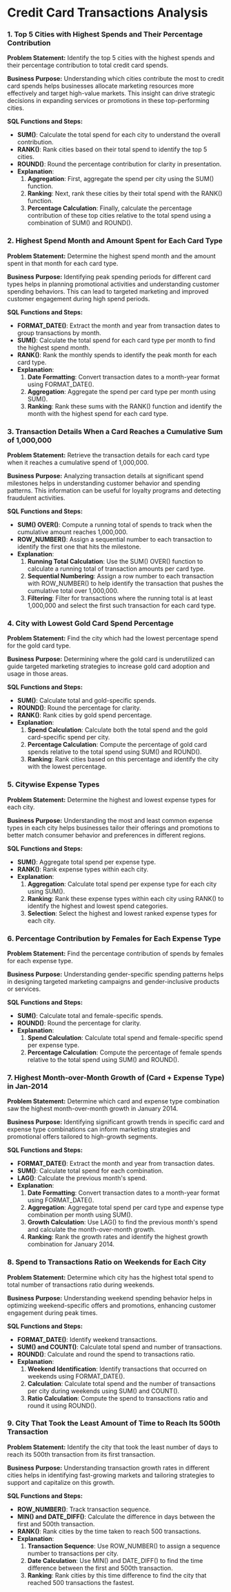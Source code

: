 # Credit Card Transactions Analysis

### 1. Top 5 Cities with Highest Spends and Their Percentage Contribution

**Problem Statement:**
Identify the top 5 cities with the highest spends and their percentage contribution to total credit card spends.

**Business Purpose:**
Understanding which cities contribute the most to credit card spends helps businesses allocate marketing resources more effectively and target high-value markets. This insight can drive strategic decisions in expanding services or promotions in these top-performing cities.

**SQL Functions and Steps:**
- **SUM()**: Calculate the total spend for each city to understand the overall contribution.
- **RANK()**: Rank cities based on their total spend to identify the top 5 cities.
- **ROUND()**: Round the percentage contribution for clarity in presentation.
- **Explanation**: 
  1. **Aggregation**: First, aggregate the spend per city using the SUM() function.
  2. **Ranking**: Next, rank these cities by their total spend with the RANK() function.
  3. **Percentage Calculation**: Finally, calculate the percentage contribution of these top cities relative to the total spend using a combination of SUM() and ROUND().

### 2. Highest Spend Month and Amount Spent for Each Card Type

**Problem Statement:**
Determine the highest spend month and the amount spent in that month for each card type.

**Business Purpose:**
Identifying peak spending periods for different card types helps in planning promotional activities and understanding customer spending behaviors. This can lead to targeted marketing and improved customer engagement during high spend periods.

**SQL Functions and Steps:**
- **FORMAT_DATE()**: Extract the month and year from transaction dates to group transactions by month.
- **SUM()**: Calculate the total spend for each card type per month to find the highest spend month.
- **RANK()**: Rank the monthly spends to identify the peak month for each card type.
- **Explanation**:
  1. **Date Formatting**: Convert transaction dates to a month-year format using FORMAT_DATE().
  2. **Aggregation**: Aggregate the spend per card type per month using SUM().
  3. **Ranking**: Rank these sums with the RANK() function and identify the month with the highest spend for each card type.

### 3. Transaction Details When a Card Reaches a Cumulative Sum of 1,000,000

**Problem Statement:**
Retrieve the transaction details for each card type when it reaches a cumulative spend of 1,000,000.

**Business Purpose:**
Analyzing transaction details at significant spend milestones helps in understanding customer behavior and spending patterns. This information can be useful for loyalty programs and detecting fraudulent activities.

**SQL Functions and Steps:**
- **SUM() OVER()**: Compute a running total of spends to track when the cumulative amount reaches 1,000,000.
- **ROW_NUMBER()**: Assign a sequential number to each transaction to identify the first one that hits the milestone.
- **Explanation**:
  1. **Running Total Calculation**: Use the SUM() OVER() function to calculate a running total of transaction amounts per card type.
  2. **Sequential Numbering**: Assign a row number to each transaction with ROW_NUMBER() to help identify the transaction that pushes the cumulative total over 1,000,000.
  3. **Filtering**: Filter for transactions where the running total is at least 1,000,000 and select the first such transaction for each card type.

### 4. City with Lowest Gold Card Spend Percentage

**Problem Statement:**
Find the city which had the lowest percentage spend for the gold card type.

**Business Purpose:**
Determining where the gold card is underutilized can guide targeted marketing strategies to increase gold card adoption and usage in those areas.

**SQL Functions and Steps:**
- **SUM()**: Calculate total and gold-specific spends.
- **ROUND()**: Round the percentage for clarity.
- **RANK()**: Rank cities by gold spend percentage.
- **Explanation**:
  1. **Spend Calculation**: Calculate both the total spend and the gold card-specific spend per city.
  2. **Percentage Calculation**: Compute the percentage of gold card spends relative to the total spend using SUM() and ROUND().
  3. **Ranking**: Rank cities based on this percentage and identify the city with the lowest percentage.

### 5. Citywise Expense Types

**Problem Statement:**
Determine the highest and lowest expense types for each city.

**Business Purpose:**
Understanding the most and least common expense types in each city helps businesses tailor their offerings and promotions to better match consumer behavior and preferences in different regions.

**SQL Functions and Steps:**
- **SUM()**: Aggregate total spend per expense type.
- **RANK()**: Rank expense types within each city.
- **Explanation**:
  1. **Aggregation**: Calculate total spend per expense type for each city using SUM().
  2. **Ranking**: Rank these expense types within each city using RANK() to identify the highest and lowest spend categories.
  3. **Selection**: Select the highest and lowest ranked expense types for each city.

### 6. Percentage Contribution by Females for Each Expense Type

**Problem Statement:**
Find the percentage contribution of spends by females for each expense type.

**Business Purpose:**
Understanding gender-specific spending patterns helps in designing targeted marketing campaigns and gender-inclusive products or services.

**SQL Functions and Steps:**
- **SUM()**: Calculate total and female-specific spends.
- **ROUND()**: Round the percentage for clarity.
- **Explanation**:
  1. **Spend Calculation**: Calculate total spend and female-specific spend per expense type.
  2. **Percentage Calculation**: Compute the percentage of female spends relative to the total spend using SUM() and ROUND().

### 7. Highest Month-over-Month Growth of (Card + Expense Type) in Jan-2014

**Problem Statement:**
Determine which card and expense type combination saw the highest month-over-month growth in January 2014.

**Business Purpose:**
Identifying significant growth trends in specific card and expense type combinations can inform marketing strategies and promotional offers tailored to high-growth segments.

**SQL Functions and Steps:**
- **FORMAT_DATE()**: Extract the month and year from transaction dates.
- **SUM()**: Calculate total spend for each combination.
- **LAG()**: Calculate the previous month's spend.
- **Explanation**:
  1. **Date Formatting**: Convert transaction dates to a month-year format using FORMAT_DATE().
  2. **Aggregation**: Aggregate total spend per card type and expense type combination per month using SUM().
  3. **Growth Calculation**: Use LAG() to find the previous month's spend and calculate the month-over-month growth.
  4. **Ranking**: Rank the growth rates and identify the highest growth combination for January 2014.

### 8. Spend to Transactions Ratio on Weekends for Each City

**Problem Statement:**
Determine which city has the highest total spend to total number of transactions ratio during weekends.

**Business Purpose:**
Understanding weekend spending behavior helps in optimizing weekend-specific offers and promotions, enhancing customer engagement during peak times.

**SQL Functions and Steps:**
- **FORMAT_DATE()**: Identify weekend transactions.
- **SUM() and COUNT()**: Calculate total spend and number of transactions.
- **ROUND()**: Calculate and round the spend to transactions ratio.
- **Explanation**:
  1. **Weekend Identification**: Identify transactions that occurred on weekends using FORMAT_DATE().
  2. **Calculation**: Calculate total spend and the number of transactions per city during weekends using SUM() and COUNT().
  3. **Ratio Calculation**: Compute the spend to transactions ratio and round it using ROUND().

### 9. City That Took the Least Amount of Time to Reach Its 500th Transaction

**Problem Statement:**
Identify the city that took the least number of days to reach its 500th transaction from its first transaction.

**Business Purpose:**
Understanding transaction growth rates in different cities helps in identifying fast-growing markets and tailoring strategies to support and capitalize on this growth.

**SQL Functions and Steps:**
- **ROW_NUMBER()**: Track transaction sequence.
- **MIN() and DATE_DIFF()**: Calculate the difference in days between the first and 500th transaction.
- **RANK()**: Rank cities by the time taken to reach 500 transactions.
- **Explanation**:
  1. **Transaction Sequence**: Use ROW_NUMBER() to assign a sequence number to transactions per city.
  2. **Date Calculation**: Use MIN() and DATE_DIFF() to find the time difference between the first and 500th transaction.
  3. **Ranking**: Rank cities by this time difference to find the city that reached 500 transactions the fastest.
